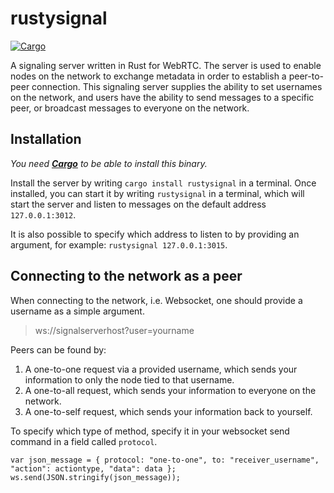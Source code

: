 # rustysignal
[![Cargo](https://img.shields.io/crates/v/rustysignal.svg)](https://crates.io/crates/rustysignal) 

A signaling server written in Rust for WebRTC.
The server is used to enable nodes on the network to exchange metadata in order to establish a peer-to-peer connection.
This signaling server supplies the ability to set usernames on the network, and users have the ability to send messages to a specific peer, or broadcast messages to everyone on the network.

## Installation
*You need [**Cargo**](https://doc.rust-lang.org/cargo/getting-started/installation.html) to be able to install this binary.* 

Install the server by writing `cargo install rustysignal` in a terminal. Once installed, you can start it by writing `rustysignal` in a terminal, which will start the server and listen to messages on the default address `127.0.0.1:3012`. 

It is also possible to specify which address to listen to by providing an argument, for example: `rustysignal 127.0.0.1:3015`.

## Connecting to the network as a peer
When connecting to the network, i.e. Websocket, one should provide a username as a simple argument.
> ws://signalserverhost?user=yourname

Peers can be found by:
  1. A one-to-one request via a provided username, which sends your information to only the node tied to that username.
  2. A one-to-all request, which sends your information to everyone on the network.
  3. A one-to-self request, which sends your information back to yourself.
  
To specify which type of method, specify it in your websocket send command in a field called `protocol`.

```
var json_message = { protocol: "one-to-one", to: "receiver_username", "action": actiontype, "data": data };
ws.send(JSON.stringify(json_message));
```
